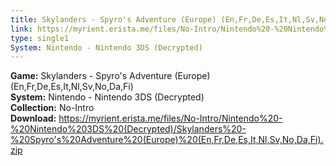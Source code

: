 ```yaml
---
title: Skylanders - Spyro's Adventure (Europe) (En,Fr,De,Es,It,Nl,Sv,No,Da,Fi)
link: https://myrient.erista.me/files/No-Intro/Nintendo%20-%20Nintendo%203DS%20(Decrypted)/Skylanders%20-%20Spyro's%20Adventure%20(Europe)%20(En,Fr,De,Es,It,Nl,Sv,No,Da,Fi).zip
type: single1
System: Nintendo - Nintendo 3DS (Decrypted)
---
```

<b>Game:</b> Skylanders - Spyro's Adventure (Europe) (En,Fr,De,Es,It,Nl,Sv,No,Da,Fi)<br>
<b>System:</b> Nintendo - Nintendo 3DS (Decrypted)<br>
<b>Collection:</b> No-Intro<br>
<b>Download:</b> https://myrient.erista.me/files/No-Intro/Nintendo%20-%20Nintendo%203DS%20(Decrypted)/Skylanders%20-%20Spyro's%20Adventure%20(Europe)%20(En,Fr,De,Es,It,Nl,Sv,No,Da,Fi).zip